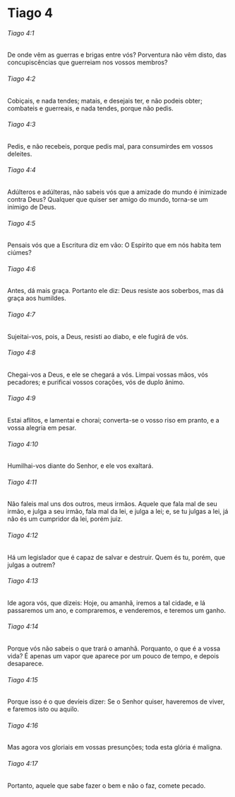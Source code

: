 # Tiago 4

###### Tiago 4:1

De onde vêm as guerras e brigas entre vós? Porventura não vêm disto, das concupiscências que guerreiam nos vossos membros?

###### Tiago 4:2

Cobiçais, e nada tendes; matais, e desejais ter, e não podeis obter; combateis e guerreais, e nada tendes, porque não pedis.

###### Tiago 4:3

Pedis, e não recebeis, porque pedis mal, para consumirdes em vossos deleites.

###### Tiago 4:4

Adúlteros e adúlteras, não sabeis vós que a amizade do mundo é inimizade contra Deus? Qualquer que quiser ser amigo do mundo, torna-se um inimigo de Deus.

###### Tiago 4:5

Pensais vós que a Escritura diz em vão: O Espírito que em nós habita tem ciúmes?

###### Tiago 4:6

Antes, dá mais graça. Portanto ele diz: Deus resiste aos soberbos, mas dá graça aos humildes.

###### Tiago 4:7

Sujeitai-vos, pois, a Deus, resisti ao diabo, e ele fugirá de vós.

###### Tiago 4:8

Chegai-vos a Deus, e ele se chegará a vós. Limpai vossas mãos, vós pecadores; e purificai vossos corações, vós de duplo ânimo.

###### Tiago 4:9

Estai aflitos, e lamentai e chorai; converta-se o vosso riso em pranto, e a vossa alegria em pesar.

###### Tiago 4:10

Humilhai-vos diante do Senhor, e ele vos exaltará.

###### Tiago 4:11

Não faleis mal uns dos outros, meus irmãos. Aquele que fala mal de seu irmão, e julga a seu irmão, fala mal da lei, e julga a lei; e, se tu julgas a lei, já não és um cumpridor da lei, porém juiz.

###### Tiago 4:12

Há um legislador que é capaz de salvar e destruir. Quem és tu, porém, que julgas a outrem?

###### Tiago 4:13

Ide agora vós, que dizeis: Hoje, ou amanhã, iremos a tal cidade, e lá passaremos um ano, e compraremos, e venderemos, e teremos um ganho.

###### Tiago 4:14

Porque vós não sabeis o que trará o amanhã. Porquanto, o que é a vossa vida? É apenas um vapor que aparece por um pouco de tempo, e depois desaparece.

###### Tiago 4:15

Porque isso é o que devíeis dizer: Se o Senhor quiser, haveremos de viver, e faremos isto ou aquilo.

###### Tiago 4:16

Mas agora vos gloriais em vossas presunções; toda esta glória é maligna.

###### Tiago 4:17

Portanto, aquele que sabe fazer o bem e não o faz, comete pecado.

